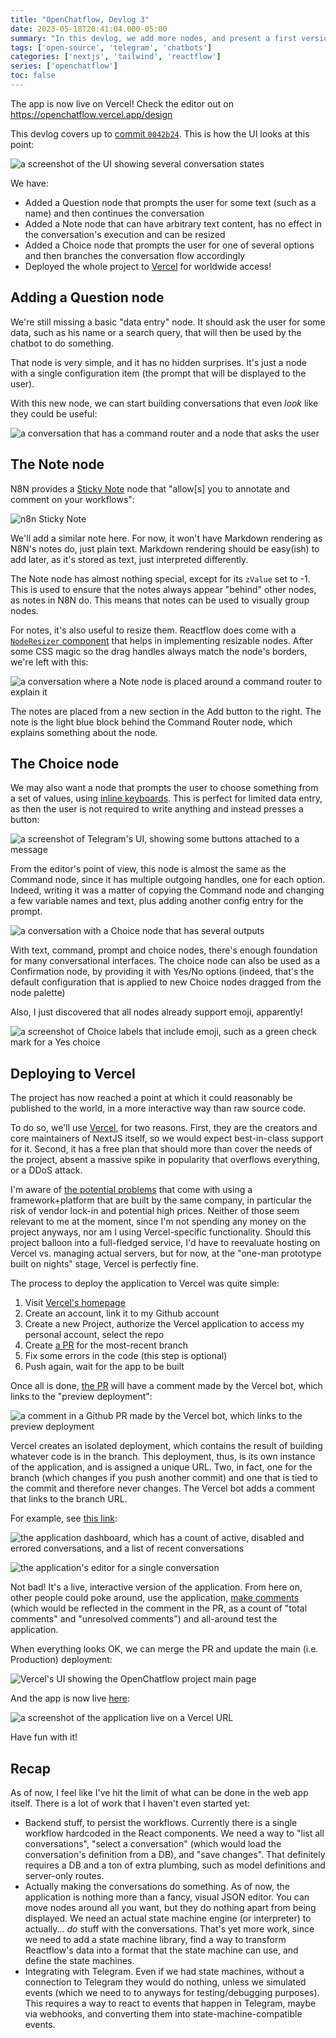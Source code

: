 ```yaml
---
title: "OpenChatflow, Devlog 3"
date: 2023-05-18T20:41:04.000-05:00
summary: "In this devlog, we add more nodes, and present a first version of the application, deployed to Vercel"
tags: ['open-source', 'telegram', 'chatbots']
categories: ['nextjs', 'tailwind', 'reactflow']
series: ['openchatflow']
toc: false
---
```


The app is now live on Vercel! Check the editor out on <https://openchatflow.vercel.app/design>

This devlog covers up to [commit `0042b24`](https://github.com/jreyesr/openchatflow/commit/0042b240c25c6c5d3dacdc3a1f48ea93826b6c77). This is how the UI looks at this point:

![a screenshot of the UI showing several conversation states](./_resources/6cf4468edd3159c26a1d0417df23f270.png)

We have:

* Added a Question node that prompts the user for some text (such as a name) and then continues the conversation
* Added a Note node that can have arbitrary text content, has no effect in the conversation's execution and can be resized
* Added a Choice node that prompts the user for one of several options and then branches the conversation flow accordingly
* Deployed the whole project to [Vercel](https://vercel.com/) for worldwide access!

## Adding a Question node

We're still missing a basic "data entry" node. It should ask the user for some data, such as his name or a search query, that will then be used by the chatbot to do something.

That node is very simple, and it has no hidden surprises. It's just a node with a single configuration item (the prompt that will be displayed to the user).

With this new node, we can start building conversations that even *look* like they could be useful:

![a conversation that has a command router and a node that asks the user](./_resources/6fbe07b55604d7701863a255cef4395f.png)

## The Note node

N8N provides a [Sticky Note](https://docs.n8n.io/workflows/components/sticky-notes/) node that "allow[s] you to annotate and comment on your workflows":

![n8n Sticky Note](https://d33wubrfki0l68.cloudfront.net/cc679165ec99f9f647591990b6d9b8db44936577/47595/_images/workflows/components/stickies/example-sticky-note.png)

We'll add a similar note here. For now, it won't have Markdown rendering as N8N's notes do, just plain text. Markdown rendering should be easy(ish) to add later, as it's stored as text, just interpreted differently.

The Note node has almost nothing special, except for its `zValue` set to -1. This is used to ensure that the notes always appear "behind" other nodes, as notes in N8N do. This means that notes can be used to visually group nodes.

For notes, it's also useful to resize them. Reactflow does come with a [`NodeResizer` component](https://reactflow.dev/docs/api/nodes/node-resizer/) that helps in implementing resizable nodes. After some CSS magic so the drag handles always match the node's borders, we're left with this:

![a conversation where a Note node is placed around a command router to explain it](./_resources/51964a8e6ca6186ea09f55e44634518a.png)

The notes are placed from a new section in the Add button to the right. The note is the light blue block behind the Command Router node, which explains something about the node.

## The Choice node

We may also want a node that prompts the user to choose something from a set of values, using [inline keyboards](https://core.telegram.org/bots/features#inline-keyboards). This is perfect for limited data entry, as then the user is not required to write anything and instead presses a button:

![a screenshot of Telegram's UI, showing some buttons attached to a message](https://core.telegram.org/file/464001863/110f3/I47qTXAD9Z4.120010/e0ea04f66357b640ec)

From the editor's point of view, this node is almost the same as the Command node, since it has multiple outgoing handles, one for each option. Indeed, writing it was a matter of copying the Command node and changing a few variable names and text, plus adding another config entry for the prompt.

![a conversation with a Choice node that has several outputs](./_resources/955d77fcdf9e89353b4cf16608b037e0.png)

With text, command, prompt and choice nodes, there's enough foundation for many conversational interfaces. The choice node can also be used as a Confirmation node, by providing it with Yes/No options (indeed, that's the default configuration that is applied to new Choice nodes dragged from the node palette)

Also, I just discovered that all nodes already support emoji, apparently!

![a screenshot of Choice labels that include emoji, such as a green check mark for a Yes choice](./_resources/c688e29ee8c80ea77284ef5b5c3ab0ed.png)

## Deploying to Vercel

The project has now reached a point at which it could reasonably be published to the world, in a more interactive way than raw source code.

To do so, we'll use [Vercel](https://vercel.com/), for two reasons. First, they are the creators and core maintainers of NextJS itself, so we would expect best-in-class support for it. Second, it has a free plan that should more than cover the needs of the project, absent a massive spike in popularity that overflows everything, or a DDoS attack.

I'm aware of [the potential problems](https://medium.com/@sushrit.pk21/how-when-and-why-you-should-switch-from-vercel-to-a-different-hosting-provider-especially-for-8ba25e439788) that come with using a framework+platform that are built by the same company, in particular the risk of vendor lock-in and potential high prices. Neither of those seem relevant to me at the moment, since I'm not spending any money on the project anyways, nor am I using Vercel-specific functionality. Should this project balloon into a full-fledged service, I'd have to reevaluate hosting on Vercel vs. managing actual servers, but for now, at the "one-man prototype built on nights" stage, Vercel is perfectly fine.

The process to deploy the application to Vercel was quite simple:

1. Visit [Vercel's homepage](https://vercel.com/)
2. Create an account, link it to my Github account
3. Create a new Project, authorize the Vercel application to access my personal account, select the repo
4. Create [a PR](https://github.com/jreyesr/openchatflow/pull/1) for the most-recent branch
5. Fix some errors in the code (this step is optional)
6. Push again, wait for the app to be built

Once all is done, [the PR](https://github.com/jreyesr/openchatflow/pull/1) will have a comment made by the Vercel bot, which links to the "preview deployment":

![a comment in a Github PR made by the Vercel bot, which links to the preview deployment](./_resources/9ec8f79425e0418e75a9dfa5a2ac8fbd.png)

Vercel creates an isolated deployment, which contains the result of building whatever code is in the branch. This deployment, thus, is its own instance of the application, and is assigned a unique URL. Two, in fact, one for the branch (which changes if you push another commit) and one that is tied to the commit and therefore never changes. The Vercel bot adds a comment that links to the branch URL.

For example, see [this link](https://openchatflow-i2ipz6zr9-jreyesr.vercel.app/):

![the application dashboard, which has a count of active, disabled and errored conversations, and a list of recent conversations](./_resources/33aca9a06a04ff678fc5e4e0a50c2d8c.png)

![the application's editor for a single conversation](./_resources/0cba3c2f5e8805d598ccf41b1940ee8d.png)

Not bad! It's a live, interactive version of the application. From here on, other people could poke around, use the application, [make comments](https://vercel.com/docs/workflow-collaboration/comments) (which would be reflected in the comment in the PR, as a count of "total comments" and "unresolved comments") and all-around test the application.

When everything looks OK, we can merge the PR and update the main (i.e. Production) deployment:

![Vercel's UI showing the OpenChatflow project main page](./_resources/3c43c6d40e56ed625ce2e1af055a7f02.png)

And the app is now live [here](https://openchatflow.vercel.app/):

![a screenshot of the application live on a Vercel URL](./_resources/6cf4468edd3159c26a1d0417df23f270.png)

Have fun with it!

## Recap

As of now, I feel like I've hit the limit of what can be done in the web app itself. There is a lot of work that I haven't even started yet:

* Backend stuff, to persist the workflows. Currently there is a single workflow hardcoded in the React components. We need a way to "list all conversations", "select a conversation" (which would load the conversation's definition from a DB), and "save changes". That definitely requires a DB and a ton of extra plumbing, such as model definitions and server-only routes.
* Actually making the conversations do something. As of now, the application is nothing more than a fancy, visual JSON editor. You can move nodes around all you want, but they do nothing apart from being displayed. We need an actual state machine engine (or interpreter) to actually... _do_ stuff with the conversations. That's yet more work, since we need to add a state machine library, find a way to transform Reactflow's data into a format that the state machine can use, and define the state machines.
* Integrating with Telegram. Even if we had state machines, without a connection to Telegram they would do nothing, unless we simulated events (which we need to to anyways for testing/debugging purposes). This requires a way to react to events that happen in Telegram, maybe via webhooks, and converting them into state-machine-compatible events.


